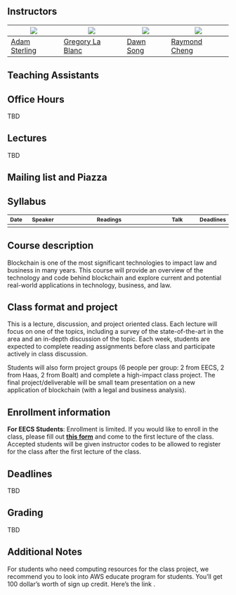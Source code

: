 ## Instructors

| ![](https://www.law.berkeley.edu/wp-content/uploads/2016/10/sterling_adam_210x270-210x270.jpg)  | ![](http://facultybio.haas.berkeley.edu/wp-content/uploads/lablanc2.JPG) | ![](https://people.eecs.berkeley.edu/~dawnsong/dawn-berkeley.jpg) | ![](https://raymondcheng.net/img/pic/me.jpg) | 
| --- | --- | --- | --- |
| [Adam Sterling](https://www.law.berkeley.edu/our-faculty/faculty-profiles/adam-sterling/) | [Gregory La Blanc](http://facultybio.haas.berkeley.edu/faculty-list/lablanc-gregory/) | [Dawn Song](https://people.eecs.berkeley.edu/~dawnsong/) | [Raymond Cheng](https://raymondcheng.net/about) |

## Teaching Assistants

## Office Hours
TBD

## Lectures
TBD

## Mailing list and Piazza

## Syllabus
<table style="table-layout: fixed; font-size: 88%;">
  <thead>
    <tr>
      <th style="width: 5%;">Date</th>
      <th style="width: 17%;">Speaker</th>
      <th style="width: 50%;">Readings</th>
      <th style="width: 20%;">Talk</th>
      <th style="width: 8%;">Deadlines</th>
    </tr>
  </thead>
  <tbody>
    <tr>
      <td></td>
      <td></td>
      <td></td>
      <td></td>
      <td></td>
    </tr>
    
  </tbody>
</table>

## Course description
Blockchain is one of the most significant technologies to impact law and business in many years. This course will provide an overview of the technology and code behind blockchain and explore current and potential real-world applications in technology, business, and law. 

## Class format and project
This is a lecture, discussion, and project oriented class. Each lecture will focus on one of the topics, including a survey of the state-of-the-art in the area and an in-depth discussion of the topic. Each week, students are expected to complete reading assignments before class and participate actively in class discussion.

Students will also form project groups (6 people per group: 2 from EECS, 2 from Haas, 2 from Boalt) and complete a high-impact class project. The final project/deliverable will be small team presentation on a new application of blockchain (with a legal and business analysis). 

## Enrollment information
**For EECS Students**: Enrollment is limited. If you would like to enroll in the class, please fill out **[this form](https://docs.google.com/forms/d/e/1FAIpQLSdZwHGIEMQsFjZGxKEPclZEbaqfVMWQlalbGwJWm_Fb5_T_DQ/viewform?usp=sf_link)** and come to the first lecture of the class. Accepted students will be given instructor codes to be allowed to register for the class after the first lecture of the class.

## Deadlines
TBD

## Grading
TBD

## Additional Notes
For students who need computing resources for the class project, we recommend you to look into AWS educate program for students. You’ll get 100 dollar’s worth of sign up credit. Here’s the link .

